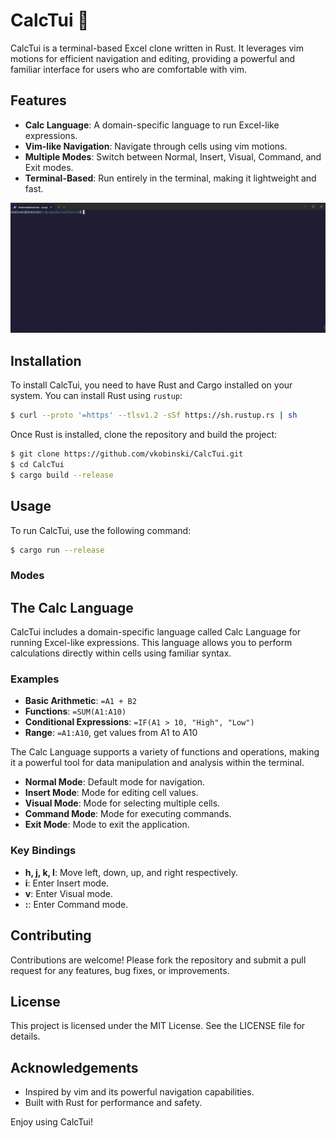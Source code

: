 # CalcTui 🦀

CalcTui is a terminal-based Excel clone written in Rust. It leverages vim motions for efficient navigation and editing, providing a powerful and familiar interface for users who are comfortable with vim.

## Features


- **Calc Language**: A domain-specific language to run Excel-like expressions.
- **Vim-like Navigation**: Navigate through cells using vim motions.
- **Multiple Modes**: Switch between Normal, Insert, Visual, Command, and Exit modes.
- **Terminal-Based**: Run entirely in the terminal, making it lightweight and fast.

<img src="./demo.gif?raw=true" width="800"/>

## Installation

To install CalcTui, you need to have Rust and Cargo installed on your system. You can install Rust using `rustup`:

```sh
$ curl --proto '=https' --tlsv1.2 -sSf https://sh.rustup.rs | sh
```

Once Rust is installed, clone the repository and build the project:

```sh
$ git clone https://github.com/vkobinski/CalcTui.git
$ cd CalcTui
$ cargo build --release
```

## Usage

To run CalcTui, use the following command:

```sh
$ cargo run --release
```

### Modes

## The Calc Language

CalcTui includes a domain-specific language called Calc Language for running Excel-like expressions. This language allows you to perform calculations directly within cells using familiar syntax.

### Examples

- **Basic Arithmetic**: `=A1 + B2`
- **Functions**: `=SUM(A1:A10)`
- **Conditional Expressions**: `=IF(A1 > 10, "High", "Low")`
- **Range**: `=A1:A10`, get values from A1 to A10

The Calc Language supports a variety of functions and operations, making it a powerful tool for data manipulation and analysis within the terminal.

- **Normal Mode**: Default mode for navigation.
- **Insert Mode**: Mode for editing cell values.
- **Visual Mode**: Mode for selecting multiple cells.
- **Command Mode**: Mode for executing commands.
- **Exit Mode**: Mode to exit the application.

### Key Bindings

- **h, j, k, l**: Move left, down, up, and right respectively.
- **i**: Enter Insert mode.
- **v**: Enter Visual mode.
- **:**: Enter Command mode.

## Contributing

Contributions are welcome! Please fork the repository and submit a pull request for any features, bug fixes, or improvements.

## License

This project is licensed under the MIT License. See the LICENSE file for details.

## Acknowledgements

- Inspired by vim and its powerful navigation capabilities.
- Built with Rust for performance and safety.

Enjoy using CalcTui!